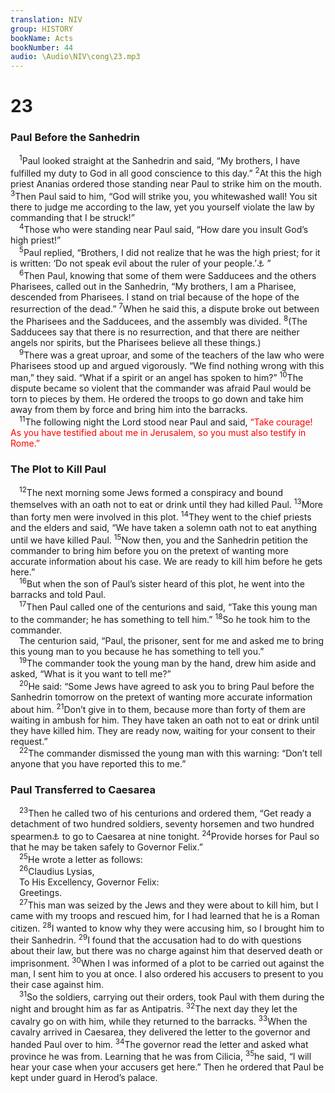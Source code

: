 ```yaml
---
translation: NIV
group: HISTORY
bookName: Acts 
bookNumber: 44
audio: \Audio\NIV\cong\23.mp3
---
```


<div class="title"><h1>23</h1><h3>Paul Before the Sanhedrin </h3></div>
<span class="verse cong_23_1"> <sup>1</sup>Paul looked straight at the Sanhedrin and said, “My brothers, I have fulfilled my duty to God in all good conscience to this day.” </span>
<span class="verse cong_23_2"><sup>2</sup>At this the high priest Ananias ordered those standing near Paul to strike him on the mouth. </span>
<span class="verse cong_23_3"><sup>3</sup>Then Paul said to him, “God will strike you, you whitewashed wall! You sit there to judge me according to the law, yet you yourself violate the law by commanding that I be struck!” <br/></span>
<span class="verse cong_23_4"> <sup>4</sup>Those who were standing near Paul said, “How dare you insult God’s high priest!” <br/></span>
<span class="verse cong_23_5"> <sup>5</sup>Paul replied, “Brothers, I did not realize that he was the high priest; for it is written: ‘Do not speak evil about the ruler of your people.’<a data-toggle="tooltip" data-placement="bottom" title="Exodus 22:28">⚓</a> ” <br/></span>
<span class="verse cong_23_6"> <sup>6</sup>Then Paul, knowing that some of them were Sadducees and the others Pharisees, called out in the Sanhedrin, “My brothers, I am a Pharisee, descended from Pharisees. I stand on trial because of the hope of the resurrection of the dead.” </span>
<span class="verse cong_23_7"><sup>7</sup>When he said this, a dispute broke out between the Pharisees and the Sadducees, and the assembly was divided. </span>
<span class="verse cong_23_8"><sup>8</sup>(The Sadducees say that there is no resurrection, and that there are neither angels nor spirits, but the Pharisees believe all these things.) <br/></span>
<span class="verse cong_23_9"> <sup>9</sup>There was a great uproar, and some of the teachers of the law who were Pharisees stood up and argued vigorously. “We find nothing wrong with this man,” they said. “What if a spirit or an angel has spoken to him?” </span>
<span class="verse cong_23_10"><sup>10</sup>The dispute became so violent that the commander was afraid Paul would be torn to pieces by them. He ordered the troops to go down and take him away from them by force and bring him into the barracks. <br/></span>
<span class="verse cong_23_11"> <sup>11</sup>The following night the Lord stood near Paul and said, <font color="red">“Take courage! As you have testified about me in Jerusalem, so you must also testify in Rome.”</font><br/></span>
<div class="title"><h3>The Plot to Kill Paul </h3></div>
<span class="verse cong_23_12"> <sup>12</sup>The next morning some Jews formed a conspiracy and bound themselves with an oath not to eat or drink until they had killed Paul. </span>
<span class="verse cong_23_13"><sup>13</sup>More than forty men were involved in this plot. </span>
<span class="verse cong_23_14"><sup>14</sup>They went to the chief priests and the elders and said, “We have taken a solemn oath not to eat anything until we have killed Paul. </span>
<span class="verse cong_23_15"><sup>15</sup>Now then, you and the Sanhedrin petition the commander to bring him before you on the pretext of wanting more accurate information about his case. We are ready to kill him before he gets here.” <br/></span>
<span class="verse cong_23_16"> <sup>16</sup>But when the son of Paul’s sister heard of this plot, he went into the barracks and told Paul. <br/></span>
<span class="verse cong_23_17"> <sup>17</sup>Then Paul called one of the centurions and said, “Take this young man to the commander; he has something to tell him.” </span>
<span class="verse cong_23_18"><sup>18</sup>So he took him to the commander. <br/> The centurion said, “Paul, the prisoner, sent for me and asked me to bring this young man to you because he has something to tell you.” <br/></span>
<span class="verse cong_23_19"> <sup>19</sup>The commander took the young man by the hand, drew him aside and asked, “What is it you want to tell me?” <br/></span>
<span class="verse cong_23_20"> <sup>20</sup>He said: “Some Jews have agreed to ask you to bring Paul before the Sanhedrin tomorrow on the pretext of wanting more accurate information about him. </span>
<span class="verse cong_23_21"><sup>21</sup>Don’t give in to them, because more than forty of them are waiting in ambush for him. They have taken an oath not to eat or drink until they have killed him. They are ready now, waiting for your consent to their request.” <br/></span>
<span class="verse cong_23_22"> <sup>22</sup>The commander dismissed the young man with this warning: “Don’t tell anyone that you have reported this to me.” <br/></span>
<div class="title"><h3>Paul Transferred to Caesarea </h3></div>
<span class="verse cong_23_23"> <sup>23</sup>Then he called two of his centurions and ordered them, “Get ready a detachment of two hundred soldiers, seventy horsemen and two hundred spearmen<a data-toggle="tooltip" data-placement="bottom" title="The meaning of the Greek for this word is uncertain.">⚓</a> to go to Caesarea at nine tonight. </span>
<span class="verse cong_23_24"><sup>24</sup>Provide horses for Paul so that he may be taken safely to Governor Felix.” <br/></span>
<span class="verse cong_23_25"> <sup>25</sup>He wrote a letter as follows: <br/></span>
<span class="verse cong_23_26"> <sup>26</sup>Claudius Lysias, <br/> To His Excellency, Governor Felix: <br/> Greetings. <br/></span>
<span class="verse cong_23_27"> <sup>27</sup>This man was seized by the Jews and they were about to kill him, but I came with my troops and rescued him, for I had learned that he is a Roman citizen. </span>
<span class="verse cong_23_28"><sup>28</sup>I wanted to know why they were accusing him, so I brought him to their Sanhedrin. </span>
<span class="verse cong_23_29"><sup>29</sup>I found that the accusation had to do with questions about their law, but there was no charge against him that deserved death or imprisonment. </span>
<span class="verse cong_23_30"><sup>30</sup>When I was informed of a plot to be carried out against the man, I sent him to you at once. I also ordered his accusers to present to you their case against him. <br/></span>
<span class="verse cong_23_31"> <sup>31</sup>So the soldiers, carrying out their orders, took Paul with them during the night and brought him as far as Antipatris. </span>
<span class="verse cong_23_32"><sup>32</sup>The next day they let the cavalry go on with him, while they returned to the barracks. </span>
<span class="verse cong_23_33"><sup>33</sup>When the cavalry arrived in Caesarea, they delivered the letter to the governor and handed Paul over to him. </span>
<span class="verse cong_23_34"><sup>34</sup>The governor read the letter and asked what province he was from. Learning that he was from Cilicia, </span>
<span class="verse cong_23_35"><sup>35</sup>he said, “I will hear your case when your accusers get here.” Then he ordered that Paul be kept under guard in Herod’s palace. <br/></span>
